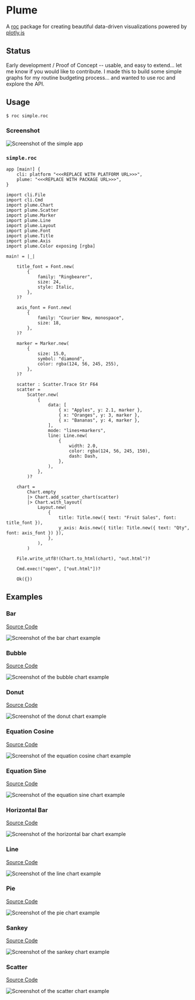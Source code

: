 # Plume

A [roc](https://www.roc-lang.org) package for creating beautiful data-driven visualizations powered by [plotly.js](https://github.com/plotly/plotly.js)

## Status

Early development / Proof of Concept -- usable, and easy to extend... let me know if you would like to contribute. I made this to build some simple graphs for my routine budgeting process... and wanted to use roc and explore the API.

## Usage

```sh
$ roc simple.roc
```

### Screenshot

![Screenshot of the simple app](examples/demo-images/simple.png)

### `simple.roc`

```roc
app [main!] {
    cli: platform "<<<REPLACE WITH PLATFORM URL>>>",
    plume: "<<<REPLACE WITH PACKAGE URL>>>",
}

import cli.File
import cli.Cmd
import plume.Chart
import plume.Scatter
import plume.Marker
import plume.Line
import plume.Layout
import plume.Font
import plume.Title
import plume.Axis
import plume.Color exposing [rgba]

main! = |_|

    title_font = Font.new(
        {
            family: "Ringbearer",
            size: 24,
            style: Italic,
        },
    )?

    axis_font = Font.new(
        {
            family: "Courier New, monospace",
            size: 18,
        },
    )?

    marker = Marker.new(
        {
            size: 15.0,
            symbol: "diamond",
            color: rgba(124, 56, 245, 255),
        },
    )?

    scatter : Scatter.Trace Str F64
    scatter =
        Scatter.new(
            {
                data: [
                    { x: "Apples", y: 2.1, marker },
                    { x: "Oranges", y: 3, marker },
                    { x: "Bananas", y: 4, marker },
                ],
                mode: "lines+markers",
                line: Line.new(
                    {
                        width: 2.0,
                        color: rgba(124, 56, 245, 150),
                        dash: Dash,
                    },
                ),
            },
        )?

    chart =
        Chart.empty
        |> Chart.add_scatter_chart(scatter)
        |> Chart.with_layout(
            Layout.new(
                {
                    title: Title.new({ text: "Fruit Sales", font: title_font }),
                    y_axis: Axis.new({ title: Title.new({ text: "Qty", font: axis_font }) }),
                },
            ),
        )

    File.write_utf8!(Chart.to_html(chart), "out.html")?

    Cmd.exec!("open", ["out.html"])?

    Ok({})
```

## Examples

### Bar

[Source Code](examples/bar-chart.roc)

![Screenshot of the bar chart example](examples/demo-images/bar-chart.png)

### Bubble

[Source Code](examples/bubble.roc)

![Screenshot of the bubble chart example](examples/demo-images/bubble.png)

### Donut

[Source Code](examples/donut.roc)

![Screenshot of the donut chart example](examples/demo-images/donut.png)

### Equation Cosine

[Source Code](examples/equation-cosine.roc)

![Screenshot of the equation cosine chart example](examples/demo-images/equation-cosine.png)

### Equation Sine

[Source Code](examples/equation-sine.roc)

![Screenshot of the equation sine chart example](examples/demo-images/equation-sine.png)

### Horizontal Bar

[Source Code](examples/horizontal-bar-chart.roc)

![Screenshot of the horizontal bar chart example](examples/demo-images/horizontal-bar-chart.png)

### Line

[Source Code](examples/line.roc)

![Screenshot of the line chart example](examples/demo-images/line.png)

### Pie

[Source Code](examples/pie.roc)

![Screenshot of the pie chart example](examples/demo-images/pie.png)

### Sankey

[Source Code](examples/sankey.roc)

![Screenshot of the sankey chart example](examples/demo-images/sankey.png)

### Scatter

[Source Code](examples/scatter.roc)

![Screenshot of the scatter chart example](examples/demo-images/scatter.png)
